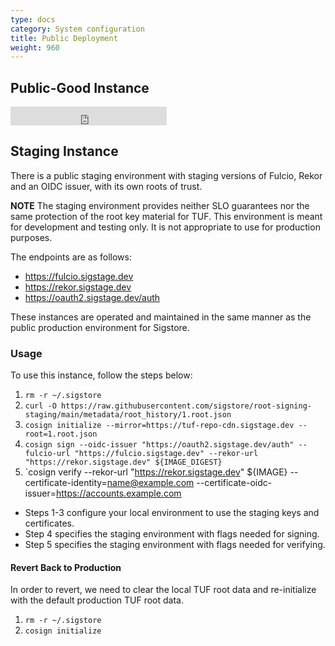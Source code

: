 ```yaml
---
type: docs
category: System configuration
title: Public Deployment
weight: 960
---
```


## Public-Good Instance

<iframe src="https://status.sigstore.dev/badge?theme=light" width="250" height="30" frameborder="0" scrolling="no"></iframe>

## Staging Instance

There is a public staging environment with staging versions of Fulcio, Rekor and an OIDC issuer, with its own roots of trust.

**NOTE** The staging environment provides neither SLO guarantees nor the same protection of the root key material for TUF. This environment is meant for development and testing only. It is not appropriate to use for production purposes.

The endpoints are as follows:

* https://fulcio.sigstage.dev
* https://rekor.sigstage.dev
* https://oauth2.sigstage.dev/auth

These instances are operated and maintained in the same manner as the public production environment for Sigstore.

### Usage

To use this instance, follow the steps below:

1. `rm -r ~/.sigstore`
1. `curl -O https://raw.githubusercontent.com/sigstore/root-signing-staging/main/metadata/root_history/1.root.json`
1. `cosign initialize --mirror=https://tuf-repo-cdn.sigstage.dev --root=1.root.json`
1. `cosign sign --oidc-issuer "https://oauth2.sigstage.dev/auth" --fulcio-url "https://fulcio.sigstage.dev" --rekor-url "https://rekor.sigstage.dev" ${IMAGE_DIGEST}`
1. `cosign verify --rekor-url "https://rekor.sigstage.dev" ${IMAGE} --certificate-identity=name@example.com --certificate-oidc-issuer=https://accounts.example.com

* Steps 1-3 configure your local environment to use the staging keys and certificates.
* Step 4 specifies the staging environment with flags needed for signing.
* Step 5 specifies the staging environment with flags needed for verifying.

#### Revert Back to Production

In order to revert, we need to clear the local TUF root data and re-initialize with the default production TUF root data.

1. `rm -r ~/.sigstore`
1. `cosign initialize`
